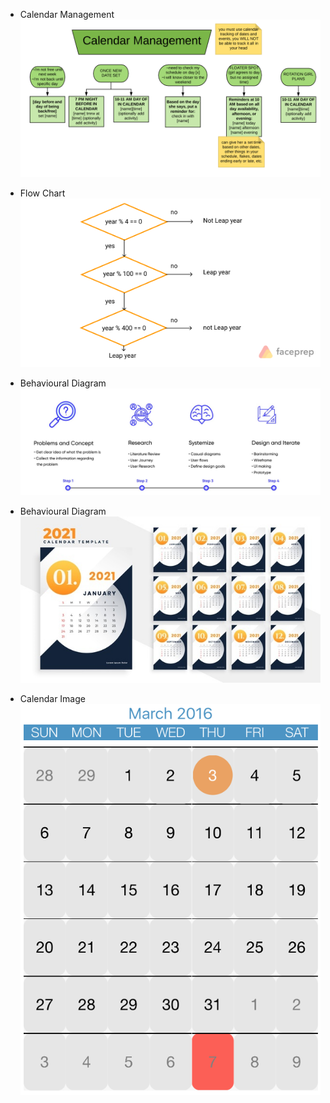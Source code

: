 - Calendar Management
![Management Diagram](https://github.com/Kalyanimaddhala/Stepin_Calendar/blob/main/5_Images/Calendar-Management-Flowchart.png)

- Flow Chart
![Flow chart](https://github.com/Kalyanimaddhala/Stepin_Calendar/blob/main/5_Images/flow-chart-of-leap-year-program-in-c.png)

- Behavioural Diagram
![Behavioural Diagram](https://github.com/Kalyanimaddhala/Stepin_Calendar/blob/6632f2f02b502f1de362ba9b12fa1e391155089f/5_Images/behavioural%20diagrams.jpeg)

- Behavioural Diagram
![Behavioural Diagram](https://github.com/Kalyanimaddhala/Stepin_Calendar/blob/6632f2f02b502f1de362ba9b12fa1e391155089f/5_Images/behavioural%20diagrams.jpg)
- Calendar Image
![Calendar Image](https://github.com/Kalyanimaddhala/Stepin_Calendar/blob/6632f2f02b502f1de362ba9b12fa1e391155089f/5_Images/calendar%20image.png)